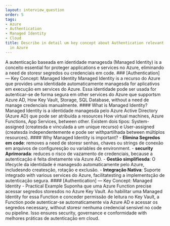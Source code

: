 ```yaml
---
layout: interview_question
order: 5
tags:
- Azure
- Authentication
- Managed Identity
- Cloud
title: Describe in detail um key concept about Authentication relevant to architecture
  in Azure
---
```


A autenticação baseada em identidade managesda (Managed Identity) is a conceito essential for proteger applications e services no Azure, eliminando a need de storesr segredos ou credenciais em code. ### [Authentication] — Key Concept: Managed Identity Managed Identity is a recurso do Azure que provides uma identidade automaticamente managesda for aplicativos em execução em services do Azure. Essa identidade pode ser usada for autenticar-se de forma segura em other services do Azure que supportsm Azure AD, How Key Vault, Storage, SQL Database, without a need de manage credenciais manualmente. #### What is Managed Identity? Managed Identity is a identidade managesda pelo Azure Active Directory (Azure AD) que pode ser atribuída a resources How virtual machines, Azure Functions, App Services, between other. Existem dois tipos: System-assigned (createsda e vinculada a um unique recurso) e User-assigned (createsda independentemente e pode ser withpartilhada between múltiplos resources). #### Why Managed Identity is important? - **Elimina Segredos em code**: removes a need de storesr senhas, chaves ou strings de conexão em arquivos de configuresção ou variables de environment. - **security Aprimorada**: reduces o risco de vazamento de credenciais, because a autenticação é feita diretamente via Azure AD. - **Gestão simplifiesda**: O lifecycle da identidade é managesdo automaticamente pelo Azure, includesndo createsção, rotação e exclusão. - **Integração Nativa**: Suporte integrado with various services do Azure, facilitatesting a implementsção de autenticação segura. #### [Authentication] — Key Concept: Managed Identity - Practical Example Suponha que uma Azure Function precise acessar segredos storesdos no Azure Key Vault. Ao habilitar uma Managed Identity for essa Function e conceder permissão de leitura no Key Vault, a Function pode autenticar-se automaticamente via Azure AD e acessar os segredos necessary, without storesr nenhuma credencial sensível no code ou pipeline. Isso ensures security, governance e conformidade with melhores práticas de autenticação em cloud.